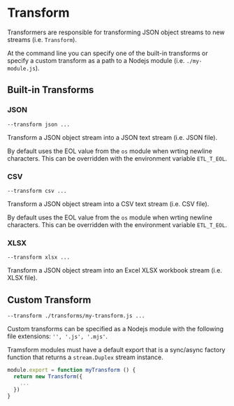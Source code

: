# Transform

Transformers are responsible for transforming JSON object streams to new streams
(i.e. `Transform`).

At the command line you can specify one of the built-in transforms or specify a
custom transform as a path to a Nodejs module (i.e. `./my-module.js`).

## Built-in Transforms

### JSON

```
--transform json ...
```

Transform a JSON object stream into a JSON text stream (i.e. JSON file).

By default uses the EOL value from the `os` module when wrting newline characters.
This can be overridden with the environment variable `ETL_T_EOL`.

### CSV

```
--transform csv ...
```

Transform a JSON object stream into a CSV text stream (i.e. CSV file).

By default uses the EOL value from the `os` module when wrting newline characters.
This can be overridden with the environment variable `ETL_T_EOL`.

### XLSX

```
--transform xlsx ...
```

Transform a JSON object stream into an Excel XLSX workbook stream (i.e. XLSX file).

## Custom Transform

```
--transform ./transforms/my-transform.js ...
```

Custom transforms can be specified as a Nodejs module with the following file
extensions: `'', '.js', '.mjs'`.

Tramsform modules must have a default export that is a sync/async factory
function that returns a `stream.Duplex` stream instance.

```js
module.export = function myTransform () {
  return new Transform({
    ...
  })
}
```
